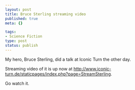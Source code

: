 ```yaml
--- 
layout: post
title: Bruce Sterling streaming video
published: true
meta: {}

tags: 
- Science Fiction
type: post
status: publish
---
```

My hero, Bruce Sterling, did a talk at Iconic Turn the other day.

Streaming video of it is up now at <a href="http://www.iconic-turn.de/staticpages/index.php?page=StreamSterling">http://www.iconic-turn.de/staticpages/index.php?page=StreamSterling</a>.

Go watch it.
